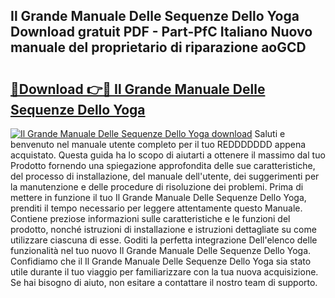 ## Il Grande Manuale Delle Sequenze Dello Yoga Download gratuit PDF - Part-PfC Italiano Nuovo manuale del proprietario di riparazione aoGCD

# <h2><a href="http://dfeggxj.blite.top/?on=Il+Grande+Manuale+Delle+Sequenze+Dello+Yoga">🔗Download 👉🔴 Il Grande Manuale Delle Sequenze Dello Yoga</a></h2>

[![Il Grande Manuale Delle Sequenze Dello Yoga download](https://i.imgur.com/lujVjoI.png)](http://dfeggxj.blite.top/?on=Il+Grande+Manuale+Delle+Sequenze+Dello+Yoga)
Saluti e benvenuto nel manuale utente completo per il tuo REDDDDDDD appena acquistato. Questa guida ha lo scopo di aiutarti a ottenere il massimo dal tuo Prodotto fornendo una spiegazione approfondita delle sue caratteristiche, del processo di installazione, del manuale dell'utente, dei suggerimenti per la manutenzione e delle procedure di risoluzione dei problemi. Prima di mettere in funzione il tuo Il Grande Manuale Delle Sequenze Dello Yoga, prenditi il tempo necessario per leggere attentamente questo Manuale. Contiene preziose informazioni sulle caratteristiche e le funzioni del prodotto, nonché istruzioni di installazione e istruzioni dettagliate su come utilizzare ciascuna di esse. Goditi la perfetta integrazione Dell'elenco delle funzionalità nel tuo nuovo Il Grande Manuale Delle Sequenze Dello Yoga. Confidiamo che il Il Grande Manuale Delle Sequenze Dello Yoga sia stato utile durante il tuo viaggio per familiarizzare con la tua nuova acquisizione. Se hai bisogno di aiuto, non esitare a contattare il nostro team di supporto.
